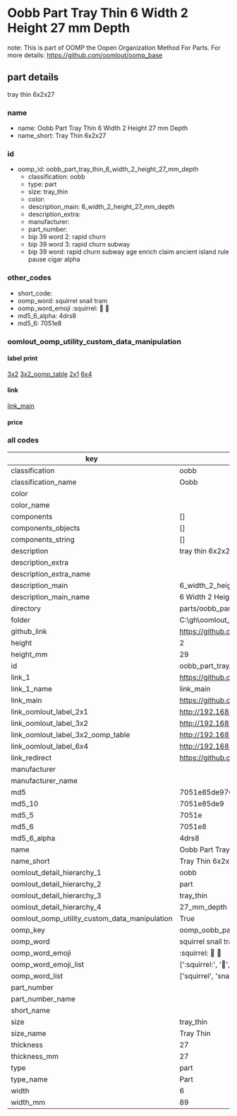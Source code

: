 # Oobb Part Tray Thin 6 Width 2 Height 27 mm Depth  

note: This is part of OOMP the Oopen Organization Method For Parts. For more details: https://github.com/oomlout/oomp_base

##  part details
  



tray thin 6x2x27



### name
* name: Oobb Part Tray Thin 6 Width 2 Height 27 mm Depth
* name_short: Tray Thin 6x2x27 
### id
* oomp_id: oobb_part_tray_thin_6_width_2_height_27_mm_depth
  * classification: oobb
  * type: part
  * size: tray_thin
  * color: 
  * description_main: 6_width_2_height_27_mm_depth
  * description_extra: 
  * manufacturer: 
  * part_number: 
  * bip 39 word 2: rapid churn
  * bip 39 word 3: rapid churn subway
  * bip 39 word: rapid churn subway age enrich claim ancient island rule pause cigar alpha

### other_codes
* short_code: 
* oomp_word: squirrel snail tram
* oomp_word_emoji :squirrel: :snail: :tram:
* md5_6_alpha: 4drs8
* md5_6: 7051e8






### oomlout_oomp_utility_custom_data_manipulation
#### label print
[3x2](http://192.168.1.245:1112/?label=oomp%204drs8)
[3x2_oomp_table](http://192.168.1.108:1112/?label=oomp%204drs8)
[2x1](http://192.168.1.242:1112/?label=oomp%204drs8)
[6x4](http://192.168.1.55:1112/?label=oomp%204drs8)    

#### link

[link_main](https://github.com/oomlout/oomlout_oobb_version_4_generated_parts/tree/main/navigation_oomp/oobb/part/tray_thin/6_width_2_height_27_mm_depth/part)                              

#### price







### all codes 
| key | value |  
| --- | --- |  
| classification | oobb |  
| classification_name | Oobb |  
| color |  |  
| color_name |  |  
| components | [] |  
| components_objects | [] |  
| components_string | [] |  
| description | tray thin 6x2x27 |  
| description_extra |  |  
| description_extra_name |  |  
| description_main | 6_width_2_height_27_mm_depth |  
| description_main_name | 6 Width 2 Height 27 mm Depth |  
| directory | parts/oobb_part_tray_thin_6_width_2_height_27_mm_depth |  
| folder | C:\gh\oomlout_oobb_version_4_generated_parts\parts\oobb_part_tray_thin_6_width_2_height_27_mm_depth |  
| github_link | https://github.com/oomlout/oomlout_oomp_part_src/tree/main/parts/oobb_part_tray_thin_6_width_2_height_27_mm_depth |  
| height | 2 |  
| height_mm | 29 |  
| id | oobb_part_tray_thin_6_width_2_height_27_mm_depth |  
| link_1 | https://github.com/oomlout/oomlout_oobb_version_4_generated_parts/tree/main/navigation_oomp/oobb/part/tray_thin/6_width_2_height_27_mm_depth/part |  
| link_1_name | link_main |  
| link_main | https://github.com/oomlout/oomlout_oobb_version_4_generated_parts/tree/main/navigation_oomp/oobb/part/tray_thin/6_width_2_height_27_mm_depth/part |  
| link_oomlout_label_2x1 | http://192.168.1.242:1112/?label=oomp%204drs8 |  
| link_oomlout_label_3x2 | http://192.168.1.245:1112/?label=oomp%204drs8 |  
| link_oomlout_label_3x2_oomp_table | http://192.168.1.108:1112/?label=oomp%204drs8 |  
| link_oomlout_label_6x4 | http://192.168.1.55:1112/?label=oomp%204drs8 |  
| link_redirect | https://github.com/oomlout/oomlout_oobb_version_4_generated_parts/tree/main/parts/oobb_tray_thin_06_02_27 |  
| manufacturer |  |  
| manufacturer_name |  |  
| md5 | 7051e85de9766110a6a5804db04a358f |  
| md5_10 | 7051e85de9 |  
| md5_5 | 7051e |  
| md5_6 | 7051e8 |  
| md5_6_alpha | 4drs8 |  
| name | Oobb Part Tray Thin 6 Width 2 Height 27 mm Depth |  
| name_short | Tray Thin 6x2x27  |  
| oomlout_detail_hierarchy_1 | oobb |  
| oomlout_detail_hierarchy_2 | part |  
| oomlout_detail_hierarchy_3 | tray_thin |  
| oomlout_detail_hierarchy_4 | 27_mm_depth |  
| oomlout_oomp_utility_custom_data_manipulation | True |  
| oomp_key | oomp_oobb_part_tray_thin_6_width_2_height_27_mm_depth |  
| oomp_word | squirrel snail tram |  
| oomp_word_emoji | :squirrel: :snail: :tram: |  
| oomp_word_emoji_list | [':squirrel:', ':snail:', ':tram:'] |  
| oomp_word_list | ['squirrel', 'snail', 'tram'] |  
| part_number |  |  
| part_number_name |  |  
| short_name |  |  
| size | tray_thin |  
| size_name | Tray Thin |  
| thickness | 27 |  
| thickness_mm | 27 |  
| type | part |  
| type_name | Part |  
| width | 6 |  
| width_mm | 89 |  
